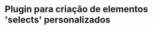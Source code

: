 Plugin para criação de elementos 'selects' personalizados
=========================================================


